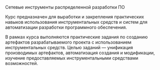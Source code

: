 Сетевые инструменты распределенной разработки ПО

Курс предназначен для выработки и закрепления практических навыков использования инструментальных средств и систем для автоматизации разработки программного обеспечения.

В рамках курса выполняются практические задания по созданию артефактов разрабатываемого проекта с использованием инструментальных средств. Целью заданий — унификация производимых артефактов, автоматизация создания и модификации, изучение предоставляемых инструментальными средствами возможностей.

